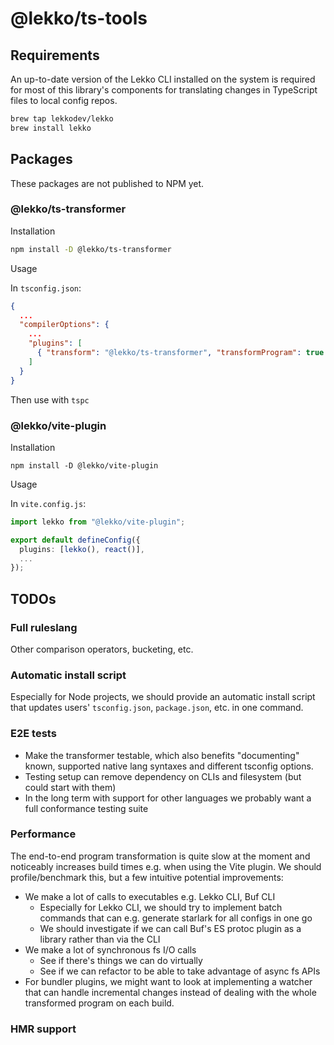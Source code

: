 # @lekko/ts-tools

## Requirements

An up-to-date version of the Lekko CLI installed on the system is required for most of this library's components for translating changes in TypeScript files to local config repos.

```bash
brew tap lekkodev/lekko
brew install lekko
```

## Packages

These packages are not published to NPM yet.

### @lekko/ts-transformer

Installation

```bash
npm install -D @lekko/ts-transformer
```

Usage

In `tsconfig.json`:

```json
{
  ...
  "compilerOptions": {
    ...
    "plugins": [
      { "transform": "@lekko/ts-transformer", "transformProgram": true }
    ]
  }
}
```

Then use with `tspc`

### @lekko/vite-plugin

Installation

```
npm install -D @lekko/vite-plugin
```

Usage

In `vite.config.js`:

```typescript
import lekko from "@lekko/vite-plugin";

export default defineConfig({
  plugins: [lekko(), react()],
  ...
});
```

## TODOs

### Full ruleslang

Other comparison operators, bucketing, etc.

### Automatic install script

Especially for Node projects, we should provide an automatic install script that updates users' `tsconfig.json`, `package.json`, etc. in one command.

### E2E tests

- Make the transformer testable, which also benefits "documenting" known, supported native lang syntaxes and different tsconfig options.
- Testing setup can remove dependency on CLIs and filesystem (but could start with them)
- In the long term with support for other languages we probably want a full conformance testing suite

### Performance

The end-to-end program transformation is quite slow at the moment and noticeably increases build times e.g. when using the Vite plugin. We should profile/benchmark this, but a few intuitive potential improvements:

- We make a lot of calls to executables e.g. Lekko CLI, Buf CLI
  - Especially for Lekko CLI, we should try to implement batch commands that can e.g. generate starlark for all configs in one go
  - We should investigate if we can call Buf's ES protoc plugin as a library rather than via the CLI
- We make a lot of synchronous fs I/O calls
  - See if there's things we can do virtually
  - See if we can refactor to be able to take advantage of async fs APIs
- For bundler plugins, we might want to look at implementing a watcher that can handle incremental changes instead of dealing with the whole transformed program on each build.

### HMR support
